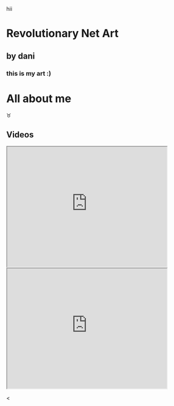 hii
<h1>Revolutionary Net Art</h1>
<h2>by dani</h2>
<h3>this is my art :)</h3>

<!DOCTYPE html>
<html>
<head>
<meta charset="UTF-8">
</head>
<body>

<h1>All about me</h1>

<p>&#9801;</p>
  <h2>
     Videos
  </h2>
<iframe width="420" height="315"
src="https://www.youtube.com/embed/tgbNymZ7vqY">
</iframe>
<iframe width="420" height="315"
src="https://www.youtube.com/embed/ffo5IDovJqE">
</iframe>

<
</body>
</html>

